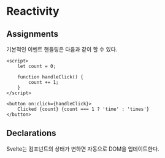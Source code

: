 # Reactivity

## Assignments

기본적인 이벤트 핸들링은 다음과 같이 할 수 있다.

```svelte
<script>
	let count = 0;

	function handleClick() {
		count += 1;
	}
</script>

<button on:click={handleClick}>
	Clicked {count} {count === 1 ? 'time' : 'times'}
</button>
```

## Declarations

Svelte는 컴포넌트의 상태가 변하면 자동으로 DOM을 업데이트한다.
